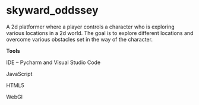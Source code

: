 # skyward_oddssey
A 2d platformer where a player controls a character who is exploring various locations in a 2d world. 
The goal is to explore different locations and overcome various obstacles set in the way of the character.

**Tools**

IDE – Pycharm and Visual Studio Code

JavaScript

HTML5

WebGl
